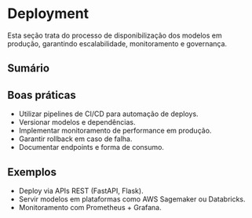 # Deployment

Esta seção trata do processo de disponibilização dos modelos em produção, garantindo escalabilidade, monitoramento e governança.

## Sumário
<!-- toc -->
<!-- tocstop -->

## Boas práticas
- Utilizar pipelines de CI/CD para automação de deploys.
- Versionar modelos e dependências.
- Implementar monitoramento de performance em produção.
- Garantir rollback em caso de falha.
- Documentar endpoints e forma de consumo.

## Exemplos
- Deploy via APIs REST (FastAPI, Flask).
- Servir modelos em plataformas como AWS Sagemaker ou Databricks.
- Monitoramento com Prometheus + Grafana.
